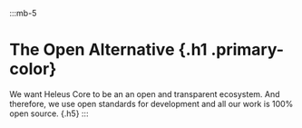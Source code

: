 :::mb-5
# The Open Alternative {.h1 .primary-color}
We want Heleus Core to be an an open and transparent ecosystem. And therefore,
we use open standards for development and all our work is 100% open source. {.h5}
:::
